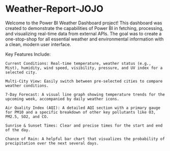 # Weather-Report-JOJO


Welcome to the Power BI Weather Dashboard project! This dashboard was created to demonstrate the capabilities of Power BI in fetching, processing, and visualizing real-time data from external APIs. The goal was to create a one-stop-shop for all essential weather and environmental information with a clean, modern user interface.

Key Features Include:

    Current Conditions: Real-time temperature, weather status (e.g., Mist), humidity, wind speed, visibility, pressure, and UV index for a selected city.

    Multi-City View: Easily switch between pre-selected cities to compare weather conditions.

    7-Day Forecast: A visual line graph showing temperature trends for the upcoming week, accompanied by daily weather icons.

    Air Quality Index (AQI): A detailed AQI section with a primary gauge for PM10 and a specific breakdown of other key pollutants like O3, PM2.5, SO2, and CO.

    Sunrise & Sunset Times: Clear and precise times for the start and end of the day.

    Chance of Rain: A helpful bar chart that visualizes the probability of precipitation over the next several days.
